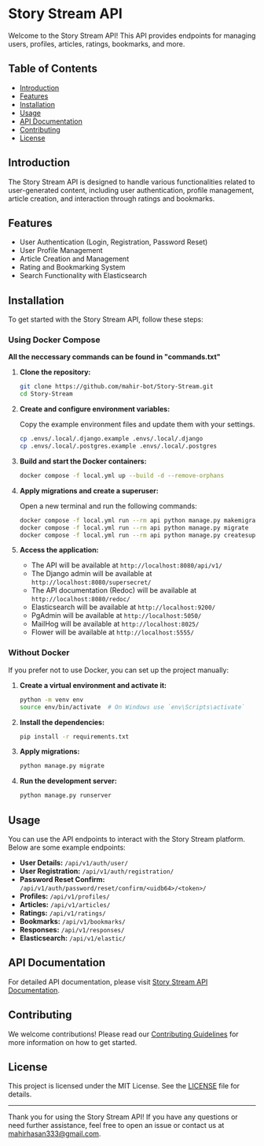 # Story Stream API

Welcome to the Story Stream API! This API provides endpoints for managing users, profiles, articles, ratings, bookmarks, and more.

## Table of Contents

- [Introduction](#introduction)
- [Features](#features)
- [Installation](#installation)
- [Usage](#usage)
- [API Documentation](#api-documentation)
- [Contributing](#contributing)
- [License](#license)

## Introduction

The Story Stream API is designed to handle various functionalities related to user-generated content, including user authentication, profile management, article creation, and interaction through ratings and bookmarks.

## Features

- User Authentication (Login, Registration, Password Reset)
- User Profile Management
- Article Creation and Management
- Rating and Bookmarking System
- Search Functionality with Elasticsearch

## Installation

To get started with the Story Stream API, follow these steps:

### Using Docker Compose
**All the neccessary commands can be found in "commands.txt"**

1. **Clone the repository:**

    ```bash
    git clone https://github.com/mahir-bot/Story-Stream.git
    cd Story-Stream
    ```

2. **Create and configure environment variables:**

    Copy the example environment files and update them with your settings.

    ```bash
    cp .envs/.local/.django.example .envs/.local/.django
    cp .envs/.local/.postgres.example .envs/.local/.postgres
    ```

3. **Build and start the Docker containers:**

    ```bash
    docker compose -f local.yml up --build -d --remove-orphans
    ```

4. **Apply migrations and create a superuser:**

    Open a new terminal and run the following commands:

    ```bash
    docker compose -f local.yml run --rm api python manage.py makemigrations
    docker compose -f local.yml run --rm api python manage.py migrate
    docker compose -f local.yml run --rm api python manage.py createsuperuser
    ```

5. **Access the application:**

    - The API will be available at `http://localhost:8080/api/v1/`
    - The Django admin will be available at `http://localhost:8080/supersecret/`
    - The API documentation (Redoc) will be available at `http://localhost:8080/redoc/`
    - Elasticsearch will be available at `http://localhost:9200/`
    - PgAdmin will be available at `http://localhost:5050/`
    - MailHog will be available at `http://localhost:8025/`
    - Flower will be available at `http://localhost:5555/`

### Without Docker

If you prefer not to use Docker, you can set up the project manually:

1. **Create a virtual environment and activate it:**

    ```bash
    python -m venv env
    source env/bin/activate  # On Windows use `env\Scripts\activate`
    ```

2. **Install the dependencies:**

    ```bash
    pip install -r requirements.txt
    ```

3. **Apply migrations:**

    ```bash
    python manage.py migrate
    ```

4. **Run the development server:**

    ```bash
    python manage.py runserver
    ```

## Usage

You can use the API endpoints to interact with the Story Stream platform. Below are some example endpoints:

- **User Details:** `/api/v1/auth/user/`
- **User Registration:** `/api/v1/auth/registration/`
- **Password Reset Confirm:** `/api/v1/auth/password/reset/confirm/<uidb64>/<token>/`
- **Profiles:** `/api/v1/profiles/`
- **Articles:** `/api/v1/articles/`
- **Ratings:** `/api/v1/ratings/`
- **Bookmarks:** `/api/v1/bookmarks/`
- **Responses:** `/api/v1/responses/`
- **Elasticsearch:** `/api/v1/elastic/`

## API Documentation

For detailed API documentation, please visit [Story Stream API Documentation](https://mahir-bot.github.io/Story-Stream/).

## Contributing

We welcome contributions! Please read our [Contributing Guidelines](CONTRIBUTING.md) for more information on how to get started.

## License

This project is licensed under the MIT License. See the [LICENSE](LICENSE) file for details.

---

Thank you for using the Story Stream API! If you have any questions or need further assistance, feel free to open an issue or contact us at mahirhasan333@gmail.com.
